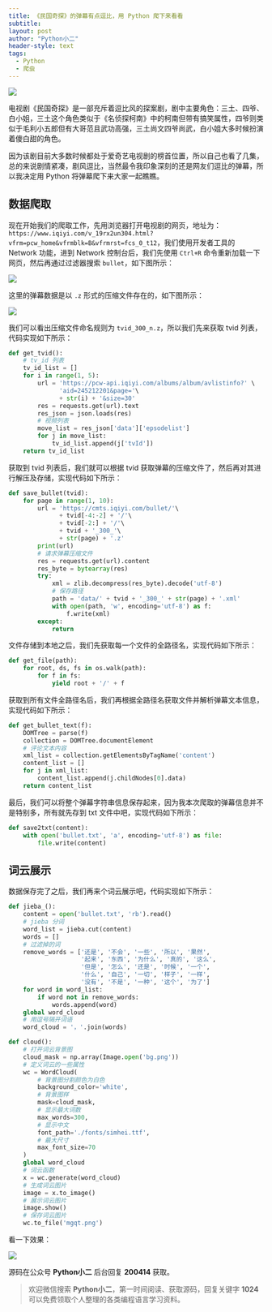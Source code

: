 ```yaml
---
title: 《民国奇探》的弹幕有点逗比，用 Python 爬下来看看
subtitle: 
layout: post
author: "Python小二"
header-style: text
tags:
  - Python
  - 爬虫
---
```


![](https://img-blog.csdnimg.cn/20200414205230576.jpg)

电视剧《民国奇探》是一部充斥着逗比风的探案剧，剧中主要角色：三土、四爷、白小姐，三土这个角色类似于《名侦探柯南》中的柯南但带有搞笑属性，四爷则类似于毛利小五郎但有大哥范且武功高强，三土尚文四爷尚武，白小姐大多时候扮演着傻白甜的角色。

因为该剧目前大多数时候都处于爱奇艺电视剧的榜首位置，所以自己也看了几集，总的来说剧情紧凑，剧风逗比，当然最令我印象深刻的还是网友们逗比的弹幕，所以我决定用 Python 将弹幕爬下来大家一起瞧瞧。

## 数据爬取
现在开始我们的爬取工作，先用浏览器打开电视剧的网页，地址为：`https://www.iqiyi.com/v_19rx2un304.html?vfrm=pcw_home&vfrmblk=B&vfrmrst=fcs_0_t12`，我们使用开发者工具的 Network 功能，进到 Network 控制台后，我们先使用 `Ctrl+R` 命令重新加载一下网页，然后再通过过滤器搜索 `bullet`，如下图所示：

![](https://img-blog.csdnimg.cn/20200414220834992.PNG)

这里的弹幕数据是以 `.z` 形式的压缩文件存在的，如下图所示：

![](https://img-blog.csdnimg.cn/20200414221453735.PNG)

我们可以看出压缩文件命名规则为 `tvid_300_n.z`，所以我们先来获取 tvid 列表，代码实现如下所示：

```python
def get_tvid():
    # tv_id 列表
    tv_id_list = []
    for i in range(1, 5):
        url = 'https://pcw-api.iqiyi.com/albums/album/avlistinfo?' \
              'aid=245212201&page='\
              + str(i) + '&size=30'
        res = requests.get(url).text
        res_json = json.loads(res)
        # 视频列表
        move_list = res_json['data']['epsodelist']
        for j in move_list:
            tv_id_list.append(j['tvId'])
    return tv_id_list
```
获取到 tvid 列表后，我们就可以根据 tvid 获取弹幕的压缩文件了，然后再对其进行解压及存储，实现代码如下所示：

```python
def save_bullet(tvid):
    for page in range(1, 10):
        url = 'https://cmts.iqiyi.com/bullet/'\
              + tvid[-4:-2] + '/'\
              + tvid[-2:] + '/'\
              + tvid + '_300_'\
              + str(page) + '.z'
        print(url)
        # 请求弹幕压缩文件
        res = requests.get(url).content
        res_byte = bytearray(res)
        try:
            xml = zlib.decompress(res_byte).decode('utf-8')
            # 保存路径
            path = 'data/' + tvid + '_300_' + str(page) + '.xml'
            with open(path, 'w', encoding='utf-8') as f:
                f.write(xml)
        except:
            return
```
文件存储到本地之后，我们先获取每一个文件的全路径名，实现代码如下所示：

```python
def get_file(path):
    for root, ds, fs in os.walk(path):
        for f in fs:
            yield root + '/' + f
```
获取到所有文件全路径名后，我们再根据全路径名获取文件并解析弹幕文本信息，实现代码如下所示：

```python
def get_bullet_text(f):
    DOMTree = parse(f)
    collection = DOMTree.documentElement
    # 评论文本内容
    xml_list = collection.getElementsByTagName('content')
    content_list = []
    for j in xml_list:
        content_list.append(j.childNodes[0].data)
    return content_list
```
最后，我们可以将整个弹幕字符串信息保存起来，因为我本次爬取的弹幕信息并不是特别多，所有就先存到 txt 文件中吧，实现代码如下所示：

```python
def save2txt(content):
    with open('bullet.txt', 'a', encoding='utf-8') as file:
        file.write(content)
```

## 词云展示

数据保存完了之后，我们再来个词云展示吧，代码实现如下所示：

```python
def jieba_():
    content = open('bullet.txt', 'rb').read()
    # jieba 分词
    word_list = jieba.cut(content)
    words = []
    # 过滤掉的词
    remove_words = ['还是', '不会', '一些', '所以', '果然',
                    '起来', '东西', '为什么', '真的', '这么',
                    '但是', '怎么', '还是', '时候', '一个',
                    '什么', '自己', '一切', '样子', '一样',
                    '没有', '不是', '一种', '这个', '为了']
    for word in word_list:
        if word not in remove_words:
            words.append(word)
    global word_cloud
    # 用逗号隔开词语
    word_cloud = '，'.join(words)

def cloud():
    # 打开词云背景图
    cloud_mask = np.array(Image.open('bg.png'))
    # 定义词云的一些属性
    wc = WordCloud(
        # 背景图分割颜色为白色
        background_color='white',
        # 背景图样
        mask=cloud_mask,
        # 显示最大词数
        max_words=300,
        # 显示中文
        font_path='./fonts/simhei.ttf',
        # 最大尺寸
        max_font_size=70
    )
    global word_cloud
    # 词云函数
    x = wc.generate(word_cloud)
    # 生成词云图片
    image = x.to_image()
    # 展示词云图片
    image.show()
    # 保存词云图片
    wc.to_file('mgqt.png')
```
看一下效果：

![](https://img-blog.csdnimg.cn/20200414231217817.PNG)

源码在公众号 **Python小二** 后台回复 **200414** 获取。

> 欢迎微信搜索 **Python小二**，第一时间阅读、获取源码，回复关键字 **1024** 可以免费领取个人整理的各类编程语言学习资料。